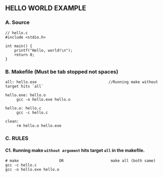 ## HELLO WORLD EXAMPLE

### A. Source
```
// hello.c
#include <stdio.h>
 
int main() {
    printf("Hello, world!\n");
    return 0;
}
```

### B. Makefile (Must be tab stopped not spaces)
```
all: hello.exe                                //Running make without target hits `all`

hello.exe: hello.o
	 gcc -o hello.exe hello.o

hello.o: hello.c
	 gcc -c hello.c
     
clean:
	 rm hello.o hello.exe
```

### C. RULES
#### C1. Running make `without argument` hits target `all` in the makefile.
```
# make                  OR                     make all (both same)
gcc -c hello.c
gcc -o hello.exe hello.o
```
